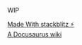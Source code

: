 WIP


[Made With stackblitz ⚡️](https://stackblitz.com/edit/xenador77)  
[A Docusaurus wiki](https://docusaurus.io)
